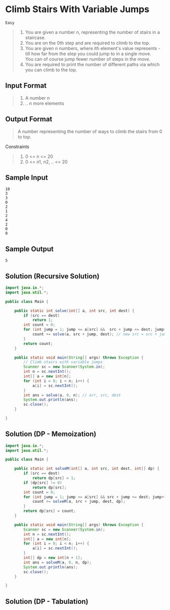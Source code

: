 # Climb Stairs With Variable Jumps

`Easy`

> 1. You are given a number n, representing the number of stairs in a staircase.
> 2. You are on the 0th step and are required to climb to the top.
> 3. You are given n numbers, where ith element's value represents - till how far from the step you
>    could jump to in a single move.  
>     You can of course jump fewer number of steps in the move.
> 4. You are required to print the number of different paths via which you can climb to the top.

## Input Format

> 1. A number n
> 2. .. n more elements

## Output Format

> A number representing the number of ways to climb the stairs from 0 to top.

Constraints

> 1. 0 <= n <= 20
> 2. 0 <= n1, n2, .. <= 20

## Sample Input

```
10
3
3
0
2
1
2
4
2
0
0
```

## Sample Output

`5`

## Solution (Recursive Solution)

```java
import java.io.*;
import java.util.*;

public class Main {

    public static int solve(int[] a, int src, int dest) {
        if (src == dest)
            return 1;
        int count = 0;
        for (int jump = 1; jump <= a[src] &&  src + jump <= dest; jump++) {
            count += solve(a, src + jump, dest); // new src = src + jump
        }
        return count;
    }

    public static void main(String[] args) throws Exception {
        // Climb stairs with variable jumps
        Scanner sc = new Scanner(System.in);
        int n = sc.nextInt();
        int[] a = new int[n];
        for (int i = 0; i < n; i++) {
            a[i] = sc.nextInt();
        }
        int ans = solve(a, 0, n); // arr, src, dest
        System.out.println(ans);
        sc.close();
    }

}
```

## Solution (DP - Memoization)

```java
import java.io.*;
import java.util.*;

public class Main {

    public static int solveM(int[] a, int src, int dest, int[] dp) {
        if (src == dest)
            return dp[src] = 1;
        if (dp[src] != 0)
            return dp[src];
        int count = 0;
        for (int jump = 1; jump <= a[src] && src + jump <= dest; jump++) {
            count += solveM(a, src + jump, dest, dp);
        }
        return dp[src] = count;
    }

    public static void main(String[] args) throws Exception {
        Scanner sc = new Scanner(System.in);
        int n = sc.nextInt();
        int[] a = new int[n];
        for (int i = 0; i < n; i++) {
            a[i] = sc.nextInt();
        }
        int[] dp = new int[n + 1];
        int ans = solveM(a, 0, n, dp);
        System.out.println(ans);
        sc.close();
    }

}

```

## Solution (DP - Tabulation)

```java


```
